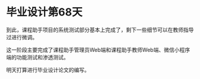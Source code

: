# 毕业设计第68天

到此，课程助手项目的系统测试部分基本上完成了，剩下一些细节可以在教师指导过进行微调。

这一阶段主要完成了课程助手管理员Web端和课程助手教师Web端、微信小程序端的功能测试和渗透测试。

明天打算进行毕业设计论文的编写。

